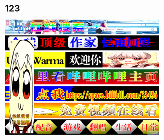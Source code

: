 # 123

![](https://raw.githubusercontent.com/Andy1114233/Andy1114233.github.io/master/1200px-%E6%B2%83%E7%8E%9B%E8%87%AA%E5%88%B6%E8%89%BA%E6%9C%AF%E4%B8%BB%E9%A1%B5.webp)
